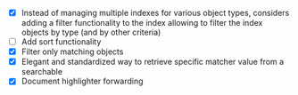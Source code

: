 + [x] Instead of managing multiple indexes for various object types, considers adding a filter functionality to the
      index allowing to filter the index objects by type (and by other criteria)
+ [ ] Add sort functionality
+ [x] Filter only matching objects
+ [x] Elegant and standardized way to retrieve specific matcher value from a searchable
+ [x] Document highlighter forwarding
